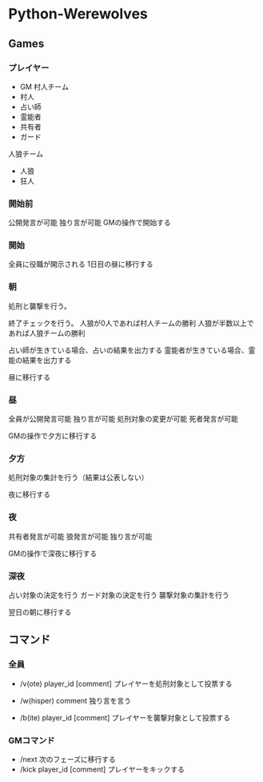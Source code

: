 # Python-Werewolves
## Games

### プレイヤー

- GM
村人チーム
- 村人
- 占い師
- 霊能者
- 共有者
- ガード

人狼チーム
- 人狼
- 狂人

### 開始前

公開発言が可能
独り言が可能
GMの操作で開始する

### 開始

全員に役職が開示される
1日目の昼に移行する


### 朝

処刑と襲撃を行う。

終了チェックを行う。
人狼が0人であれば村人チームの勝利
人狼が半数以上であれば人狼チームの勝利

占い師が生きている場合、占いの結果を出力する
霊能者が生きている場合、霊能の結果を出力する

昼に移行する


### 昼

全員が公開発言可能
独り言が可能
処刑対象の変更が可能
死者発言が可能

GMの操作で夕方に移行する

### 夕方

処刑対象の集計を行う（結果は公表しない）

夜に移行する

### 夜

共有者発言が可能
狼発言が可能
独り言が可能

GMの操作で深夜に移行する

### 深夜

占い対象の決定を行う
ガード対象の決定を行う
襲撃対象の集計を行う

翌日の朝に移行する

## コマンド
### 全員
- /v(ote) player_id [comment] プレイヤーを処刑対象として投票する
- /w(hisper) comment 独り言を言う

- /b(ite) player_id [comment] プレイヤーを襲撃対象として投票する

### GMコマンド
- /next 次のフェーズに移行する
- /kick player_id [comment] プレイヤーをキックする

